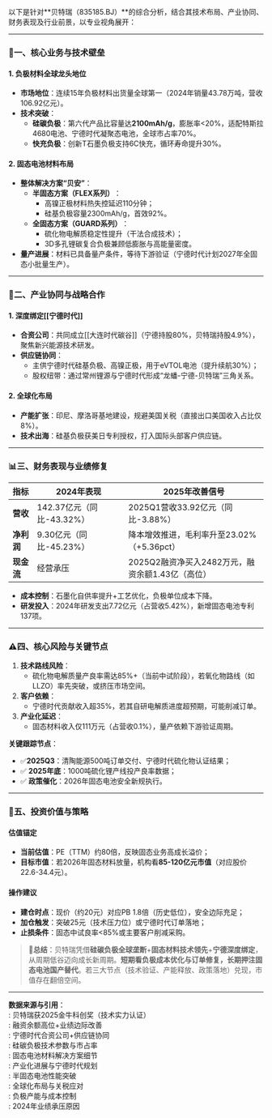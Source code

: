 以下是针对**贝特瑞（835185.BJ）​**的综合分析，结合其技术布局、产业协同、财务表现及行业前景，以专业视角展开：

---

### 🔋 ​**一、核心业务与技术壁垒**​

#### ​**1. 负极材料全球龙头地位**​

- ​**市场地位**​：连续15年负极材料出货量全球第一（2024年销量43.78万吨，营收106.92亿元）。
- ​**技术突破**​：
    - ​**硅碳负极**​：第六代产品比容量达**2100mAh/g**，膨胀率<20%，适配特斯拉4680电池、宁德时代凝聚态电池，全球市占率70%。
    - ​**快充负极**​：创新T石墨负极支持6C快充，循环寿命提升30%。

#### ​**2. 固态电池材料布局**​

- ​**整体解决方案“贝安”​**​：
    - ​**半固态方案（FLEX系列）​**​：
        - 高镍正极材料热失控延迟110分钟；
        - 硅基负极容量2300mAh/g，首效92%。
    - ​**全固态方案（GUARD系列）​**​：
        - 硫化物电解质稳定性提升（干法合成技术）；
        - 3D多孔锂碳复合负极兼顾低膨胀与高能量密度。
- ​**量产进展**​：材料已具备量产条件，等待下游验证（宁德时代计划2027年全固态小批量生产）。

---

### 🤝 ​**二、产业协同与战略合作**​

#### ​**1. 深度绑定[[宁德时代]]**​

- ​**合资公司**​：共同成立[[大连时代碳谷]]（宁德持股80%，贝特瑞持股4.9%），聚焦新兴能源技术研发。
- ​**供应链协同**​：
    - 主供宁德时代硅基负极、高镍正极，用于eVTOL电池（提升续航30%）；
    - 股权纽带：通过常州锂源与宁德时代形成“龙蟠-宁德-贝特瑞”三角关系。

#### ​**2. 全球化布局**​

- ​**产能扩张**​：印尼、摩洛哥基地建设，规避美国关税（直接出口美国收入占比仅8%）。
- ​**技术出海**​：硅基负极获美日专利授权，打入国际头部客户供应链。

---

### 📊 ​**三、财务表现与业绩修复**​

|​**指标**​|2024年表现|2025年改善信号|
|---|---|---|
|​**营收**​|142.37亿元（同比-43.32%）|2025Q1营收33.92亿元（同比-3.88%）|
|​**净利润**​|9.30亿元（同比-45.23%）|降本增效推进，毛利率升至23.02%（+5.36pct）|
|​**现金流**​|经营承压|2025Q2融资净买入2482万元，融资余额1.43亿（高位）|

- ​**成本控制**​：石墨化自供率提升+工艺优化，负极单位成本下降。
- ​**研发投入**​：2024年研发支出7.72亿元（占营收5.42%），新增固态电池专利137项。

---

### ⚠️ ​**四、核心风险与关键节点**​

1. ​**技术路线风险**​：
    - 硫化物电解质量产良率需达85%+（当前中试阶段），若氧化物路线（如LLZO）率先突破，或挤压市场空间。
2. ​**客户依赖**​：
    - 宁德时代贡献收入超35%，若其自研电解质进度超预期，可能削减订单。
3. ​**产业化延迟**​：
    - 固态材料收入仅111万元（占营收0.1%），量产依赖下游验证周期。

​**关键跟踪节点**​：

- ✅ ​**2025Q3**​：清陶能源500吨订单交付、宁德时代硫化物认证结果；
- ✅ ​**2025年底**​：1000吨硫化锂产线投产良率数据；
- ✅ ​**政策催化**​：2026年固态电池安全新规执行。

---

### 💎 ​**五、投资价值与策略**​

#### ​**估值锚定**​

- ​**当前估值**​：PE（TTM）约80倍，反映固态业务高成长溢价；
- ​**目标市值**​：若2026年固态材料放量，机构看**85-120亿元市值**​（对应股价22.6-34.4元）。

#### ​**操作建议**​

- ​**建仓时点**​：现价（约20元）对应PB 1.8倍（历史低位），安全边际充足；
- ​**加仓触发**​：突破25元（技术压力位）或宁德时代订单落地；
- ​**止损条件**​：固态中试良率<85%或主要客户削减采购。

> 📌 ​**总结**​：贝特瑞凭借**硅碳负极全球垄断**​+​**固态材料技术领先**​+​**宁德深度绑定**，从周期低谷迈向成长新周期。​**短期看负极成本优化与订单修复，长期押注固态电池国产替代**。若三大节点（技术验证、产能释放、政策落地）兑现，市值存在翻倍空间。

---

​**数据来源与引用**​：  
: 贝特瑞获2025金牛科创奖（技术实力认证）  
: 融资余额高位+业绩边际改善  
: 宁德时代合资公司+供应链协同  
: 硅碳负极技术参数与市占率  
: 固态电池材料解决方案细节  
: 产业化进展与宁德时代规划  
: 半固态电池性能突破  
: 全球化布局与关税应对  
: 负极产能与成本控制  
: 2024年业绩承压原因